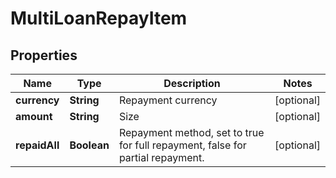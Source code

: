
# MultiLoanRepayItem

## Properties

Name | Type | Description | Notes
------------ | ------------- | ------------- | -------------
**currency** | **String** | Repayment currency |  [optional]
**amount** | **String** | Size |  [optional]
**repaidAll** | **Boolean** | Repayment method, set to true for full repayment, false for partial repayment. |  [optional]

